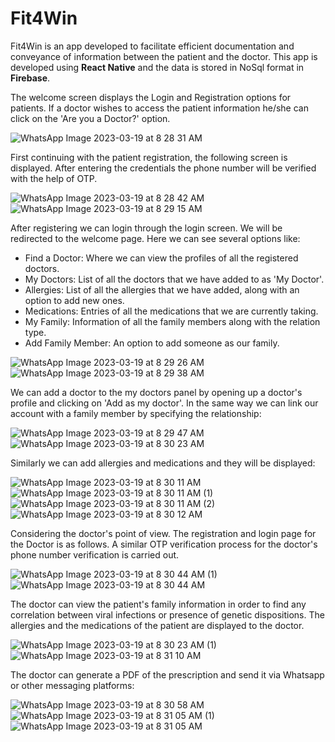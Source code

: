 # Fit4Win
Fit4Win is an app developed to facilitate efficient documentation and conveyance of information between the patient and the doctor.  This app is developed using **React Native** and the data is stored in NoSql format in **Firebase**.

The welcome screen displays the Login and Registration options for patients. If a doctor wishes to access the patient information he/she can click on the 'Are you a Doctor?' option.  
  
  
![WhatsApp Image 2023-03-19 at 8 28 31 AM](https://user-images.githubusercontent.com/89999331/226151894-dded4f8c-ff4d-4f81-9b84-ed8af0bac9cb.jpeg)  
  
  
First continuing with the patient registration, the following screen is displayed. After entering the credentials the phone number will be verified with the help of OTP.
  
  
![WhatsApp Image 2023-03-19 at 8 28 42 AM](https://user-images.githubusercontent.com/89999331/226152656-78c6651c-c0ec-4e5a-81a1-256579635b78.jpeg)  &nbsp; &nbsp; &nbsp; &nbsp;           ![WhatsApp Image 2023-03-19 at 8 29 15 AM](https://user-images.githubusercontent.com/89999331/226152658-ecc50982-9963-437e-b23d-5979d94bccaf.jpeg)  
  

After registering we can login through the login screen. We will be redirected to the welcome page. Here we can see several options like:
* Find a Doctor: Where we can view the profiles of all the registered doctors.
* My Doctors: List of all the doctors that we have added to as 'My Doctor'.
* Allergies: List of all the allergies that we have added, along with an option to add new ones.
* Medications: Entries of all the medications that we are currently taking.
* My Family: Information of all the family members along with the relation type.
* Add Family Member: An option to add someone as our family.  
  
  
![WhatsApp Image 2023-03-19 at 8 29 26 AM](https://user-images.githubusercontent.com/89999331/226152931-a5fae2dd-cc0a-4ace-9b76-bce62a01ecbb.jpeg)   &nbsp; &nbsp; &nbsp; &nbsp; ![WhatsApp Image 2023-03-19 at 8 29 38 AM](https://user-images.githubusercontent.com/89999331/226152949-f0b286e4-cf98-48f7-8500-3b96f7f027e0.jpeg)  
  
  
  
We can add a doctor to the my doctors panel by opening up a doctor's profile and clicking on 'Add as my doctor'. In the same way we can link our account with a family member by specifying the relationship: 
  
  

![WhatsApp Image 2023-03-19 at 8 29 47 AM](https://user-images.githubusercontent.com/89999331/226153285-5e165d9f-151e-4433-a413-7ebffd50dc93.jpeg) &nbsp; &nbsp; &nbsp; &nbsp;             ![WhatsApp Image 2023-03-19 at 8 30 23 AM](https://user-images.githubusercontent.com/89999331/226153327-e592ad8a-10a3-447f-8993-6c4631fad755.jpeg)  
  
Similarly we can add allergies and medications and they will be displayed:  
  
  
![WhatsApp Image 2023-03-19 at 8 30 11 AM](https://user-images.githubusercontent.com/89999331/226153350-9c3deb03-d685-41f7-a7ee-8d5b96d0cc7e.jpeg)  &nbsp;          ![WhatsApp Image 2023-03-19 at 8 30 11 AM (1)](https://user-images.githubusercontent.com/89999331/226153374-ee1243b0-c107-424a-94f5-45c1eec14165.jpeg) &nbsp;           ![WhatsApp Image 2023-03-19 at 8 30 11 AM (2)](https://user-images.githubusercontent.com/89999331/226153353-95f5da17-fcef-4b79-9794-0caa8d1ac496.jpeg)  &nbsp;           ![WhatsApp Image 2023-03-19 at 8 30 12 AM](https://user-images.githubusercontent.com/89999331/226153346-03750d36-54f1-42fe-8ba8-f546fe2bad26.jpeg)  
  

Considering the doctor's point of view. The registration and login page for the Doctor is as follows. A similar OTP verification process for the doctor's phone number verification is carried out.  
  

![WhatsApp Image 2023-03-19 at 8 30 44 AM (1)](https://user-images.githubusercontent.com/89999331/226153995-35cb031f-cdaa-41ae-bd6d-8e2705b5771c.jpeg) &nbsp; &nbsp; &nbsp; &nbsp;          ![WhatsApp Image 2023-03-19 at 8 30 44 AM](https://user-images.githubusercontent.com/89999331/226154007-5103560d-2e6e-4071-982a-86f36854c9a0.jpeg)  
  

The doctor can view the patient's family information in order to find any correlation between viral infections or presence of genetic dispositions. The allergies and the medications of the patient are displayed to the doctor.  
  
  
![WhatsApp Image 2023-03-19 at 8 30 23 AM (1)](https://user-images.githubusercontent.com/89999331/226154065-1b184f3c-2753-49ad-97f3-93cb1dd5a70e.jpeg)  &nbsp; &nbsp; &nbsp; &nbsp;           ![WhatsApp Image 2023-03-19 at 8 31 10 AM](https://user-images.githubusercontent.com/89999331/226154074-da72d86c-33d4-4b59-86c2-2bfb66e238a7.jpeg)  
  

The doctor can generate a PDF of the prescription and send it via Whatsapp or other messaging platforms:  
  

![WhatsApp Image 2023-03-19 at 8 30 58 AM](https://user-images.githubusercontent.com/89999331/226154244-5aff309c-13f6-43ac-8483-dab75d64f59a.jpeg) &nbsp; &nbsp; &nbsp; &nbsp;       ![WhatsApp Image 2023-03-19 at 8 31 05 AM (1)](https://user-images.githubusercontent.com/89999331/226154291-11a16dc8-d14b-461f-914f-35c6e9f4aabf.jpeg)      &nbsp; &nbsp; &nbsp; &nbsp;           ![WhatsApp Image 2023-03-19 at 8 31 05 AM](https://user-images.githubusercontent.com/89999331/226154261-c086c376-b1a8-446a-a4a2-f11d339d2eab.jpeg)  





